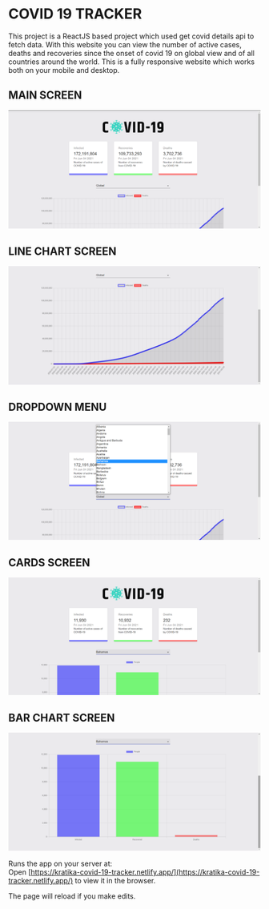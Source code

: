 # COVID 19 TRACKER 

This project is a ReactJS based project which used get covid details api to fetch data. With this website you can view the number of active cases, deaths and recoveries since the onset of covid 19 on global view and of all countries around the world. This is a fully responsive website which works both on your mobile and desktop.


## MAIN SCREEN
![Main Screen](/images/Capture.PNG)



## LINE CHART SCREEN 
![line Screen](/images/2.PNG)



## DROPDOWN MENU 
![drop Screen](/images/3.PNG)


## CARDS SCREEN
![card Screen](/images/4.PNG)



## BAR CHART SCREEN 
![bar Screen](/images/5.PNG)


Runs the app on your server at: <br>
Open [https://kratika-covid-19-tracker.netlify.app/](https://kratika-covid-19-tracker.netlify.app/) to view it in the browser.

The page will reload if you make edits. 
